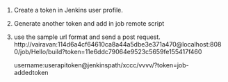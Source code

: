 1. Create a token in Jenkins user profile.
2. Generate another token and add in job remote script
3. use the sample url format and send a post request.
   http://vairavan:114d6a4cf64610ca8a44a5dbe3e371a470@localhost:8080/job/Hello/build?token=11e6ddc79064e9523c5659fe155417f460
   
   username:userapitoken@jenkinspath/xccc/vvvv/?token=job-addedtoken